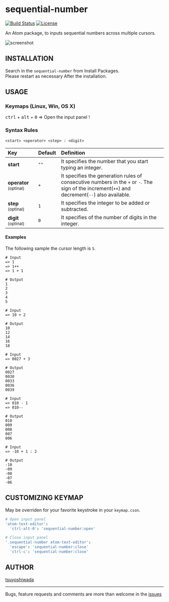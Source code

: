 sequential-number
=================

[![Build Status](http://img.shields.io/travis/tsuyoshiwada/sequential-number.svg?style=flat-square)](https://travis-ci.org/tsuyoshiwada/sequential-number)
[![License](https://img.shields.io/badge/license-MIT-blue.svg?style=flat-square)](https://raw.githubusercontent.com/tsuyoshiwada/sequential-number/master/LICENSE)

An Atom package, to inputs sequential numbers across multiple cursors.

![screenshot](https://raw.githubusercontent.com/tsuyoshiwada/sequential-number/images/screenshot.gif)


## INSTALLATION
Search in the `sequential-number` from Install Packages.  
Please restart as necessary After the installation.

## USAGE

### Keymaps (Linux, Win, OS X)
<kbd>ctrl</kbd> + <kbd>alt</kbd> + <kbd>0</kbd> => Open the input panel !

### Syntax Rules

```
<start> <operator> <step> : <digit>
```

| Key                                   | Default | Definition                                                                                                                                      |
| :------------------------------------ | :------ | :---------------------------------------------------------------------------------------------------------------------------------------------- |
| **start**                             | `""`    | It specifies the number that you start typing an integer.                                                                                       |
| **operator** <small>(optinal)</small> | `+`     | It specifies the generation rules of consecutive numbers in the `+` or `-`. The sign of the increment(`++`) and decrement(`--`) also available. |
| **step** <small>(optinal)</small>     | `1`     | It specifies the integer to be added or subtracted.                                                                                             |
| **digit** <small>(optinal)</small>    | `0`     | It specifies of the number of digits in the integer.                                                                                            |


#### Examples
The following sample the cursor length is `5`.

```
# Input
=> 1
=> 1++
=> 1 + 1

# Output
1
2
3
4
5
```

```
# Input
=> 10 + 2

# Output
10
12
14
16
18
```

```
# Input
=> 0027 + 3

# Output
0027
0030
0033
0036
0039
```

```
# Input
=> 010 - 1
=> 010--

# Output
010
009
008
007
006
```

```
# Input
=> -10 + 1 : 2

# Output
-10
-09
-08
-07
-06
```



## CUSTOMIZING KEYMAP
May be overriden for your favorite keystroke in your `keymap.cson`.

```coffeescript
# Open input panel
'atom-text-editor':
  'ctrl-alt-0': 'sequential-number:open'

# Close input panel
'.sequential-number atom-text-editor':
  'escape': 'sequential-number:close'
  'ctrl-c': 'sequential-number:close'
```



## AUTHOR
[tsuyoshiwada](https://github.com/tsuyoshiwada)



-------------



Bugs, feature requests and comments are more than welcome in the [issues](https://github.com/tsuyoshiwada/sequential-number/issues)

